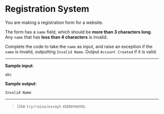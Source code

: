 # Registration System

You are making a registration form for a website.

The form has a `name` field, which should be **more than 3 characters long**. Any `name` that has **less than 4 characters** is invalid.

Complete the code to take the `name` as input, and raise an exception if the `name` is invalid, outputting `Invalid Name`. Output `Account Created` if it is valid.

---

**Sample input**: 
```
abc
```

**Sample output**: 
```
Invalid Name
```

---

>Use `try/raise/except` statements.